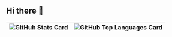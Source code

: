 ## Hi there 👋

<!--
**NoritakaIkeda/NoritakaIkeda** is a ✨ _special_ ✨ repository because its `README.md` (this file) appears on your GitHub profile.

Here are some ideas to get you started:

- 🔭 I’m currently working on ...
- 🌱 I’m currently learning ...
- 👯 I’m looking to collaborate on ...
- 🤔 I’m looking for help with ...
- 💬 Ask me about ...
- 📫 How to reach me: ...
- 😄 Pronouns: ...
- ⚡ Fun fact: ...
-->

| ![GitHub Stats Card] | ![GitHub Top Languages Card] |
| -------------------- | ---------------------------- |

[GitHub Stats Card]: https://github-readme-stats.vercel.app/api?username=NoritakaIkeda&count_private=true&theme=vue&show_icons=true&hide_border=true
[GitHub Top Languages Card]: https://github-readme-stats.vercel.app/api/top-langs/?username=NoritakaIkeda&layout=compact&theme=vue&hide_border=true





